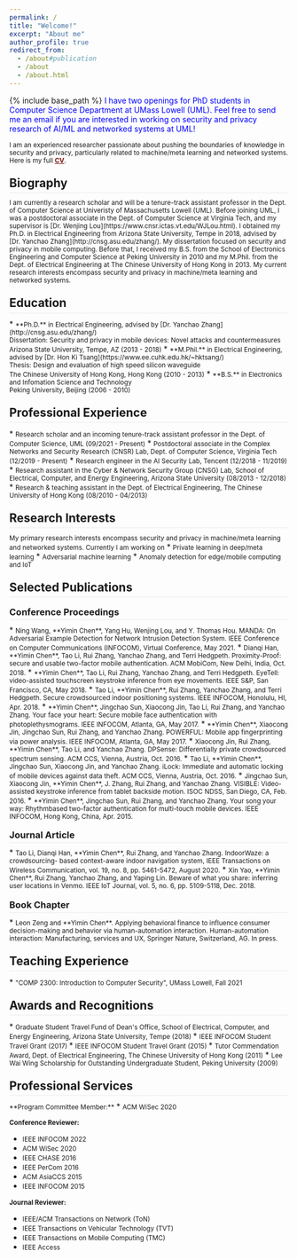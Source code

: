 ```yaml
---
permalink: /
title: "Welcome!"
excerpt: "About me"
author_profile: true
redirect_from: 
  - /about#publication
  - /about
  - /about.html
---
```

<style>
.page__content p {
    margin: 0 0 0em;
}
p{
    /*margin: 0;*/
    /*padding: -30;*/
    /*line-height: 15px;*/
}
a{
	color:#7c1313;
}
ul{
    /*margin: 0;*/
    /*padding: -30;*/
    line-height: 15px;
    margin-block-start: 0em;
    margin-block-end: 0em;
}
ul li, ol li {
    	margin-bottom: 0.em;
}
h1, h2, h3, h4, h5, h6 {
	padding-bottom: 0.2em;
	margin: 1em 0 0.5em;
	border-bottom: 2px solid #f2f3f3;
}
</style>
{% include base_path %} 
<span style="color:blue">I have two openings for PhD students in Computer Science Department at UMass Lowell (UML). Feel free to send me an email if you are interested in working on security and privacy research of AI/ML and networked systems at UML!</span>

<small>I am an experienced researcher passionate about pushing the boundaries of knowledge in security and privacy, particularly related to machine/meta learning and networked systems. Here is my full **[CV](/files/IanChen_CV.pdf)**.</small>

<h2 id="biography"> Biography</h2>  
<small>I am currently a research scholar and will be a tenure-track assistant professor in the Dept. of Computer Science at Univeristy of Massachusetts Lowell (UML). Before joining UML, I was a postdoctoral associate in the Dept. of Computer Science at Virginia Tech, and my supervisor is [Dr. Wenjing Lou](https://www.cnsr.ictas.vt.edu/WJLou.html). I obtained my Ph.D. in Electrical Engineering from Arizona State University, Tempe in 2018, advised by [Dr. Yanchao Zhang](http://cnsg.asu.edu/zhang/). My dissertation focused on security and privacy in mobile computing. Before that, I received my B.S. from the School of Electronics Engineering and Computer Science at Peking University in 2010 and my M.Phil. from the Dept. of Electrical Engineering at The Chinese University of Hong Kong in 2013. My current research interests encompass security and privacy in machine/meta learning and networked systems.</small>

<h2 id="education"> Education</h2>  
* <small>**Ph.D.** in Electrical Engineering, advised by [Dr. Yanchao Zhang](http://cnsg.asu.edu/zhang/)<br>
    Dissertation: Security and privacy in mobile devices: Novel attacks and countermeasures<br>
    Arizona State University, Tempe, AZ (2013 - 2018)</small> 
* <small>**M.Phil.** in Electrical Engineering, advised by [Dr. Hon Ki Tsang](https://www.ee.cuhk.edu.hk/~hktsang/) <br>
    Thesis: Design and evaluation of high speed silicon waveguide<br>
    The Chinese University of Hong Kong, Hong Kong (2010 - 2013)</small>  
* <small>**B.S.** in Electronics and Infomation Science and Technology<br>
    Peking University, Beijing (2006 - 2010)</small> 

<h2 id="experience">Professional Experience</h2> 
* <small>Research scholar and an incoming tenure-track assistant professor in the Dept. of Computer Science, UML (09/2021 - Present)</small> 
* <small>Postdoctoral associate in the Complex Networks and Security Research (CNSR) Lab, Dept. of Computer Science, Virginia Tech (12/2019 - Present)</small> 
* <small>Research engineer in the AI Security Lab, Tencent (12/2018 - 11/2019)</small>  
* <small>Research assistant in the Cyber & Network Security Group (CNSG) Lab, School of Electrical, Computer, and Energy Engineering, Arizona State University (08/2013 - 12/2018)</small>
* <small>Research & teaching assistant in the Dept. of Electrical Engineering, The Chinese University of Hong Kong (08/2010 - 04/2013)</small>

<h2 id="research">Research Interests</h2> 
<small>My primary research interests encompass security and privacy in machine/meta learning and networked systems. Currently I am working on</small>
* <small>Private learning in deep/meta learning</small>
* <small>Adversarial machine learning</small>  
* <small>Anomaly detection for edge/mobile computing and IoT</small>

<h2 id="publication">Selected Publications</h2> 
<h3>Conference Proceedings</h3>
* <small>Ning Wang, **Yimin Chen**, Yang Hu, Wenjing Lou, and Y. Thomas Hou. MANDA: On Adversarial Example Detection for Network Intrusion Detection System.  IEEE Conference on Computer Communications (INFOCOM), Virtual Conference, May 2021.</small>
* <small>Dianqi Han, **Yimin Chen**, Tao Li, Rui Zhang, Yanchao Zhang, and Terri Hedgpeth. Proximity-Proof: secure and usable two-factor mobile authentication.  ACM MobiCom, New Delhi, India, Oct. 2018.</small>
* <small>**Yimin Chen**, Tao Li, Rui Zhang, Yanchao Zhang, and Terri Hedgpeth. EyeTell: video-assisted touchscreen keystroke inference from eye movements.  IEEE S&P, San Francisco, CA, May 2018.</small>
* <small>Tao Li, **Yimin Chen**, Rui Zhang, Yanchao Zhang, and Terri Hedgpeth. Secure crowdsourced indoor positioning systems.  IEEE INFOCOM, Honolulu, HI, Apr. 2018.</small>
* <small>**Yimin Chen**, Jingchao Sun, Xiaocong Jin, Tao Li, Rui Zhang, and Yanchao Zhang. Your face your heart: Secure mobile face authentication with photoplethysmograms.  IEEE INFOCOM, Atlanta, GA, May 2017.</small>
* <small>**Yimin Chen**, Xiaocong Jin, Jingchao Sun, Rui Zhang, and Yanchao Zhang. POWERFUL: Mobile app fingerprinting via power analysis.  IEEE INFOCOM, Atlanta, GA, May 2017.</small>
* <small>Xiaocong Jin, Rui Zhang, **Yimin Chen**, Tao Li, and Yanchao Zhang. DPSense: Differentially private crowdsourced spectrum sensing.  ACM CCS, Vienna, Austria, Oct. 2016.</small>
* <small>Tao Li, **Yimin Chen**, Jingchao Sun, Xiaocong Jin, and Yanchao Zhang. iLock: Immediate and automatic locking of mobile devices against data theft.  ACM CCS, Vienna, Austria, Oct. 2016.</small>
* <small>Jingchao Sun, Xiaocong Jin, **Yimin Chen**, J. Zhang, Rui Zhang, and Yanchao Zhang. VISIBLE: Video-assisted keystroke inference from tablet backside motion.  ISOC NDSS, San Diego, CA, Feb. 2016.</small>
* <small>**Yimin Chen**, Jingchao Sun, Rui Zhang, and Yanchao Zhang. Your song your way: Rhythmbased two-factor authentication for multi-touch mobile devices.  IEEE INFOCOM, Hong Kong, China, Apr. 2015.</small>
<h3>Journal Article</h3>
* <small>Tao Li, Dianqi Han, **Yimin Chen**, Rui Zhang, and Yanchao Zhang. IndoorWaze: a crowdsourcing- based context-aware indoor navigation system, IEEE Transactions on Wireless Communication, vol. 19, no. 8, pp. 5461-5472, August 2020.</small>
* <small>Xin Yao, **Yimin Chen**, Rui Zhang, Yanchao Zhang, and Yaping Lin. Beware of what you share: inferring user locations in Venmo.  IEEE IoT Journal, vol. 5, no. 6, pp. 5109-5118, Dec. 2018.</small>
<h3>Book Chapter</h3>
* <small>Leon Zeng and **Yimin Chen**. Applying behavioral finance to influence consumer decision-making and behavior via human-automation interaction. Human-automation interaction: Manufacturing, services and UX, Springer Nature, Switzerland, AG. In press.</small>

<h2 id="teaching"> Teaching Experience</h2> 
* <small>"COMP 2300: Introduction to Computer Security", UMass Lowell, Fall 2021 </small>

<h2 id="award"> Awards and Recognitions</h2> 
* <small>Graduate Student Travel Fund of Dean's Office, School of Electrical, Computer, and Energy Engineering, Arizona State University, Tempe (2018) </small>
* <small>IEEE INFOCOM Student Travel Grant (2017) </small>
* <small>IEEE INFOCOM Student Travel Grant (2015) </small>
* <small>Tutor Commendation Award, Dept. of Electrical Engineering, The Chinese University of Hong Kong (2011)</small>
* <small>Lee Wai Wing Scholarship for Outstanding Undergraduate Student, Peking University (2009)</small>

<h2 id="service">Professional Services</h2>  
<small>**Program Committee Member:**</small>  
* <small>ACM WiSec 2020</small>
  
<small>**Conference Reviewer:**</small>  
* <small>IEEE INFOCOM 2022 </small>
* <small>ACM WiSec 2020 </small>
* <small>IEEE CHASE 2016 </small>
* <small>IEEE PerCom 2016 </small>
* <small>ACM AsiaCCS 2015 </small>
* <small>IEEE INFOCOM 2015 </small>

<small>**Journal Reviewer:**</small>  
* <small>IEEE/ACM Transactions on Network (ToN)</small>
* <small>IEEE Transactions on Vehicular Technology (TVT)</small>
* <small>IEEE Transactions on Mobile Computing (TMC)</small>
* <small>IEEE Access</small>

